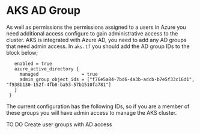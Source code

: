 # AKS AD Group

As well as permissions the permissions assigned to a users in Azure you need additional access configure to gain administrative access to the cluster. AKS is integrated with Azure AD, you need to add any AD groups that need admin access. In ```aks.tf``` you should add the AD group IDs to the block below;


 ```role_based_access_control {
    enabled = true
    azure_active_directory {
      managed                = true
      admin_group_object_ids = ["f76e5a84-7bd6-4a3b-adcb-b7e5f33c16d1", "f938b130-152f-4fb8-ba53-57b1510fa781"]
    }
  }
  ```
The current configuration has the following IDs, so if you are a member of these groups you will have admin access to manage the AKS cluster.

TO DO
Create user groups with AD access


